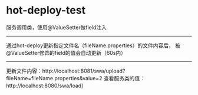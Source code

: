 # hot-deploy-test
服务调用类，使用@ValueSetter做field注入

***
通过hot-deploy更新指定文件名（fileName.properties）的文件内容后，
被@ValueSetter修饰的field的值会自动更新（60s内）

***
更新文件内容：http://localhost:8081/swa/upload?fileName=fileName.properties&value=2
查看服务类的值：http://localhost:8080/swa/load）